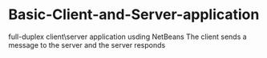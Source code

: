 # Basic-Client-and-Server-application
full-duplex client\server application usding NetBeans
The client sends a message to the server and the server responds
